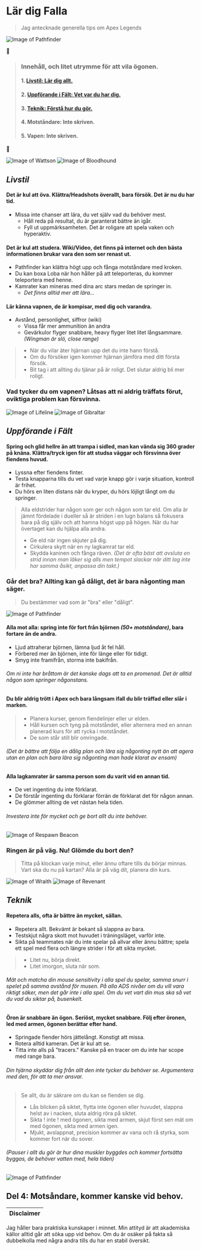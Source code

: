 # Lär dig Falla
> Jag antecknade generella tips om Apex Legends

![Image of Pathfinder](https://www.pixel4k.com/wp-content/uploads/2019/02/apex-legends-pathfinder-4K-12.jpg)

:bookmark_tabs: 

> ### Innehåll, och litet utrymme för att vila ögonen.
> #### 1. [Livstil: Lär dig allt.](https://github.com/Royaltee/ApexNotes#livstil)
> #### 2. [Uppförande i Fält: Vet var du har dig.](https://github.com/Royaltee/ApexNotes#uppf%C3%B6rande-i-f%C3%A4lt)
> #### 3. [Teknik: Förstå hur du gör.](https://github.com/Royaltee/ApexNotes#teknik)
> #### 4. Motståndare: Inte skriven.
> #### 5. Vapen: Inte skriven.

:compass: 

![Image of Wattson](https://media.contentapi.ea.com/content/dam/apex-legends/images/2019/01/legends-character-tiles/apex-grid-tile-legends-wattson.png.adapt.crop16x9.200w.png)
![Image of Bloodhound](https://media.contentapi.ea.com/content/dam/apex-legends/images/2019/01/legends-character-tiles/apex-grid-tile-legends-bloodhound.png.adapt.crop16x9.200w.png)
## _Livstil_

####   Det är kul att öva. Klättra/Headshots överallt, bara försök. Det är nu du har tid.
+ Missa inte chanser att lära, du vet själv vad du behöver mest.
  + Håll reda på resultat, du är garanterat bättre än igår.
  + Fyll ut uppmärksamheten. Det är roligare att spela vaken och hyperaktiv.
 
####   Det är kul att studera. Wiki/Video, det finns på internet och den bästa informationen brukar vara den som ser renast ut.
+ Pathfinder kan klättra högt upp och fånga motståndare med kroken.
+ Du kan boxa Loba när hon håller på att teleporteras, du kommer teleportera med henne.
+ Kamrater kan mineras med dina arc stars medan de springer in.
  + _Det finns alltid mer att lära..._

####   Lär känna vapnen, de är kompisar, med dig och varandra.
+ Avstånd, personlighet, siffror (wiki)
  + Vissa får mer ammunition än andra
  + Gevärkulor flyger snabbare, heavy flyger litet litet långsammare. _(Wingman är slö, close range)_

> + När du vilar äter hjärnan upp det du inte hann förstå.
> + Om du försöker igen kommer hjärnan jämföra med ditt första försök.
> + Bit tag i att allting du tjänar på är roligt. Det slutar aldrig bli mer roligt.

### Vad tycker du om vapnen? Låtsas att ni aldrig träffats förut, oviktiga problem kan försvinna.

![Image of Lifeline](https://media.contentapi.ea.com/content/dam/apex-legends/images/2019/01/legends-character-tiles/apex-grid-tile-legends-lifeline.png.adapt.crop16x9.200w.png)
![Image of Gibraltar](https://media.contentapi.ea.com/content/dam/apex-legends/images/2019/01/legends-character-tiles/apex-grid-tile-legends-gibraltar.png.adapt.crop16x9.200w.png)
## _Uppförande i Fält_

####   Spring och glid hellre än att trampa i sidled, man kan vända sig 360 grader på knäna. Klättra/tryck igen för att studsa väggar och försvinna över fiendens huvud.
+ Lyssna efter fiendens finter.
+ Testa knapparna tills du vet vad varje knapp gör i varje situation, kontroll är frihet.
+ Du hörs en liten distans när du kryper, du hörs löjligt långt om du springer.

> Alla eldstrider har någon som ger och någon som tar eld.
> Om alla är jämnt fördelade i dueller så är striden i en lugn balans så fokusera bara på dig själv och att hamna högst upp på högen.
> När du har övertaget kan du hjälpa alla andra.
> + Ge eld när ingen skjuter på dig.
> + Cirkulera skytt när en ny lagkamrat tar eld.
> + Skydda kaninen och fånga räven.
> _(Det är ofta bäst att avsluta en strid innan man läker sig alls men
>  tempot slackar när ditt lag inte har samma åsikt, anpassa din takt.)_

###  Går det bra? Allting kan gå dåligt, det är bara någonting man säger.
>   Du bestämmer vad som är "bra" eller "dåligt".

![Image of Pathfinder](https://images.alphacoders.com/995/995791.jpg)

####  Alla mot alla: spring inte för fort från björnen _(50+ motståndare)_, bara fortare än de andra.
+ Ljud attraherar björnen, lämna ljud åt fel håll.
+ Förbered mer än björnen, inte för länge eller för tidigt.
+ Smyg inte framifrån, storma inte bakifrån.
###### _Om ni inte har bråttom är det kanske dags att ta en promenad. Det är alltid någon som springer någonstans._

#### Du blir aldrig trött i Apex och bara långsam ifall du blir träffad eller slår i marken.
> + Planera kurser, genom fiendelinjer eller ur elden.
> + Håll kursen och tyng på motståndet, eller alternera med en annan planerad kurs för att rycka i motståndet.
> + De som står still blir omringade.
###### _(Det är bättre att följa en dålig plan och lära sig någonting nytt än att agera utan en plan och bara lära sig någonting man hade klarat av ensam)_

####   Alla lagkamrater är samma person som du varit vid en annan tid.
+ De vet ingenting du inte förklarat.
+ De förstår ingenting du förklarar förrän de förklarat det för någon annan.
+ De glömmer allting de vet nästan hela tiden.

######  _Investera inte för mycket och ge bort allt du inte behöver._

![Image of Respawn Beacon](https://gamepedia.cursecdn.com/apexlegends_gamepedia_en/1/10/SS_1.jpg)

### Ringen är på väg. Nu! Glömde du bort den?
>  Titta på klockan varje minut, eller ännu oftare tills du börjar minnas.
>   Vart ska du nu på kartan? Alla är på väg dit, planera din kurs.

![Image of Wraith](https://media.contentapi.ea.com/content/dam/apex-legends/images/2019/01/legends-character-tiles/apex-grid-tile-legends-wraith.png.adapt.crop16x9.200w.png)
![Image of Revenant](https://media.contentapi.ea.com/content/dam/apex-legends/images/2020/02/apex-legend-revenant-grid-tile.png.adapt.crop191x100.200w.png)
## _Teknik_

####   Repetera alls, ofta är bättre än mycket, sällan.
+ Repetera allt. Bekvämt är bekant så slappna av bara.
+ Testskjut några skott mot huvudet i träningsläget, varför inte.
+ Sikta på teammates när du inte spelar på allvar eller ännu bättre; spela ett spel med flera och längre strider i för att sikta mycket.

> + Litet nu, börja direkt.
> + Litet imorgon, sluta när som.

######  Mät och matcha din mouse sensitivity i alla spel du spelar, samma snurr i spelet på samma avstånd för musen. På alla ADS nivåer om du vill vara riktigt säker, men det går inte i alla spel. Om du vet vart din mus ska så vet du vad du siktar på, busenkelt.

####   Öron är snabbare än ögon. Seriöst, mycket snabbare. Följ efter öronen, led med armen, ögonen berättar efter hand.
+ Springade fiender hörs jättelångt. Konstigt att missa.
+ Rotera alltid kameran. Det är kul att se.
+ Titta inte alls på "tracers." Kanske på en tracer om du inte har scope med range bara.
###### Din hjärna skyddar dig från allt den inte tycker du behöver se. Argumentera med den, för att ta mer ansvar.

> Se allt, du är säkrare om du kan se fienden se dig.
> + Lås blicken på siktet, flytta inte ögonen eller huvudet, slappna helst av i nacken, sluta aldrig röra på siktet.
> + Sikta ! inte ! med ögonen, sikta med armen, skjut först sen mät om med ögonen, sikta med armen igen.
> + Mjukt, avslappnat, precision kommer av vana och rå styrka, som kommer fort när du sover.

###### _(Pauser i allt du gör är hur dina muskler byggdes och kommer fortsätta byggas, de behöver vatten med, hela tiden)_

![Image of Pathfinder](https://images2.alphacoders.com/989/989919.png)

## Del 4: Motsåndare, kommer kanske vid behov.

Disclaimer |
--- |
Jag håller bara praktiska kunskaper i minnet. 
Min attityd är att akademiska källor alltid går att söka upp vid behov. 
Om du är osäker på fakta så dubbelkolla med några andra tills du har en stabil översikt.
